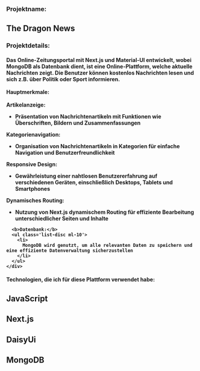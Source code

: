 <div class='p-5'>
  <div class='flex gap-3'>
    <div><h3 class='text-slate-900 text-xl lg:text-2xl'>Projektname: </h3></div>
    <div><h2 class="text-slate-900 text-xl lg:text-2xl font-bold ">
      The Dragon News</h2>
    </div>
  </div>
  <h3 class="text-slate-900 text-xl underline font-bold mt-3">Projektdetails:</h3>
  <h4 class="text-slate-900 my-3 text-justify text-base">
    Das Online-Zeitungsportal mit Next.js und Material-UI entwickelt, wobei MongoDB als Datenbank dient, ist eine Online-Plattform, welche aktuelle Nachrichten zeigt. Die Benutzer können kostenlos Nachrichten lesen und sich z.B. über Politik oder Sport informieren. <br />
    <br />
    <b class='text-xl underline'>Hauptmerkmale:</b>
    <br />
    <br />
    <div>
      <b>Artikelanzeige:</b>
      <ul class='list-disc ml-10'>
        <li>
          Präsentation von Nachrichtenartikeln mit Funktionen wie Überschriften, Bildern und Zusammenfassungen
        </li>
      </ul>
      <b>Kategorienavigation:</b>
      <ul class='list-disc ml-10'>
        <li>
          Organisation von Nachrichtenartikeln in Kategorien für einfache Navigation und Benutzerfreundlichkeit
        </li>
      </ul>
      <b>Responsive Design:</b>
      <ul class='list-disc ml-10'>
        <li>
          Gewährleistung einer nahtlosen Benutzererfahrung auf verschiedenen Geräten, einschließlich Desktops, Tablets und Smartphones
        </li>
      </ul>
      <b>Dynamisches Routing:</b>
      <ul class='list-disc ml-10'>
        <li>
          Nutzung von Next.js dynamischem Routing für effiziente Bearbeitung unterschiedlicher Seiten und Inhalte
        </li>
      </ul>

      <b>Datenbank:</b>
      <ul class='list-disc ml-10'>
        <li>
          MongoDB wird genutzt, um alle relevanten Daten zu speichern und eine effiziente Datenverwaltung sicherzustellen
        </li>
      </ul>
    </div>

  </h4>
  <h4 class='font-bold mb-5'>Technologien, die ich für diese Plattform verwendet habe:</h4>
  <div class="grid lg:grid-cols-3 grid-cols-2 gap-5 text-center">
    <h2 class='border border-xl border-black'>JavaScript</h2>
    <h2 class='border border-xl border-black'>Next.js</h2>
    <h2 class='border border-xl border-black'>DaisyUi</h2>
    <h2 class='border border-xl border-black'>MongoDB</h2>
  </div>
</div>
